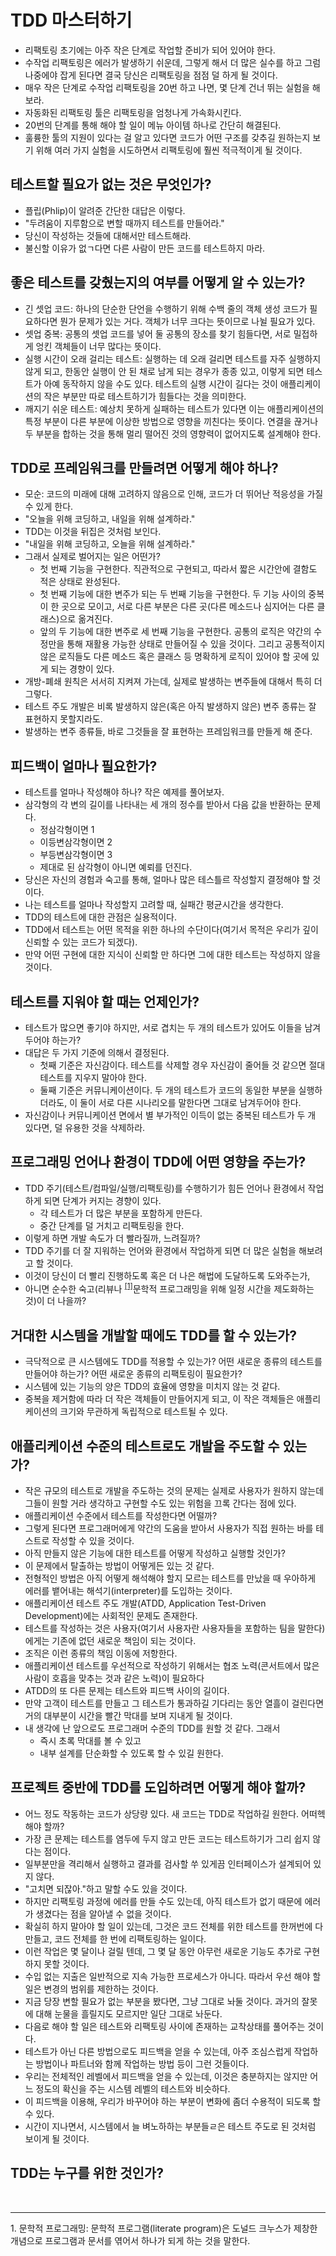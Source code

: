 # TDD 마스터하기

- 리팩토링 초기에는 아주 작은 단계로 작업할 준비가 되어 있어야 한다.
- 수작업 리팩토링은 에러가 발생하기 쉬운데, 그렇게 해서 더 많은 실수를 하고 그럼 나중에야 잡게 된다면 결국 당신은 리팩토링을 점점 덜 하게 될 것이다.
- 매우 작은 단계로 수작업 리팩토링을 20번 하고 나면, 몇 단계 건너 뛰는 실험을 해보라.
- 자동화된 리팩토링 툴은 리팩토링을 엄청나게 가속화시킨다.
- 20번의 단계를 통해 해야 할 일이 메뉴 아이템 하나로 간단히 해결된다.
- 훌륭한 툴의 지원이 있다는 걸 알고 있다면 코드가 어떤 구조를 갖추길 원하는지 보기 위해 여러 가지 실험을 시도하면서 리팩토링에 훨씬 적극적이게 될 것이다.

## 테스트할 필요가 없는 것은 무엇인가?

- 플립(Phlip)이 알려준 간단한 대답은 이렇다.
- "두려움이 지루함으로 변할 때까지 테스트를 만들어라."
- 당신이 작성하는 것들에 대해서만 테스트해라.
- 불신할 이유가 없ㄱ다면 다른 사람이 만든 코드를 테스트하지 마라.

## 좋은 테스트를 갖췄는지의 여부를 어떻게 알 수 있는가?

- 긴 셋업 코드: 하나의 단순한 단언을 수행하기 위해 수백 줄의 객체 생성 코드가 필요하다면 뭔가 문제가 있는 거다. 객체가 너무 크다는 뜻이므로 나뉠 필요가 있다.
- 셋업 중복: 공통의 셋업 코드를 넣어 둘 공통의 장소를 찾기 힘들다면, 서로 밀접하게 엉킨 객체들이 너무 많다는 뜻이다.
- 실행 시간이 오래 걸리는 테스트: 실행하는 데 오래 걸리면 테스트를 자주 실행하지 않게 되고, 한동안 실행이 안 된 채로 남게 되는 경우가 종종 있고, 이렇게 되면 테스트가 아예 동작하지 않을 수도 있다. 테스트의 실행 시간이 길다는 것이 애플리케이션의 작은 부분만 따로 테스트하기가 힘들다는 것을 의미한다.
- 깨지기 쉬운 테스트: 예상치 못하게 실패하는 테스트가 있다면 이는 애플리케이션의 특정 부분이 다른 부분에 이상한 방법으로 영향을 끼친다는 뜻이다. 연결을 끊거나 두 부분을 합하는 것을 통해 멀리 떨어진 것의 영향력이 없어지도록 설계해야 한다.

## TDD로 프레임워크를 만들려면 어떻게 해야 하나?

- 모순: 코드의 미래에 대해 고려하지 않음으로 인해, 코드가 더 뛰어난 적응성을 가질 수 있게 한다.
- "오늘을 위해 코딩하고, 내일을 위해 설계하라."
- TDD는 이것을 뒤집은 것처럼 보인다.
- "내일을 위해 코딩하고, 오늘을 위해 설계하라."
- 그래서 실제로 벌어지는 일은 어떤가?
  - 첫 번째 기능을 구현한다. 직관적으로 구현되고, 따라서 짧은 시간안에 결함도 적은 상태로 완성된다.
  - 첫 번째 기능에 대한 변주가 되는 두 번째 기능을 구현한다. 두 기능 사이의 중복이 한 곳으로 모이고, 서로 다른 부분은 다른 곳(다른 메소드나 심지어는 다른 클래스)으로 옮겨진다.
  - 앞의 두 기능에 대한 변주로 세 번째 기능을 구현한다. 공통의 로직은 약간의 수정만을 통해 재활용 가능한 상태로 만들어질 수 있을 것이다. 그리고 공통적이지 않은 로직들도 다른 메소드 혹은 클래스 등 명확하게 로직이 있어야 할 곳에 있게 되는 경향이 있다.
- 개방-폐쇄 원칙은 서서히 지켜져 가는데, 실제로 발생하는 변주들에 대해서 특히 더 그렇다.
- 테스트 주도 개발은 비록 발생하지 않은(혹은 아직 발생하지 않은) 변주 종류는 잘 표현하지 못할지라도.
- 발생하는 변주 종류들, 바로 그것들을 잘 표현하는 프레임워크를 만들게 해 준다.

## 피드백이 얼마나 필요한가?

- 테스트를 얼마나 작성해야 하나? 작은 예제를 풀어보자.
- 삼각형의 각 변의 길이를 나타내는 세 개의 정수를 받아서 다음 값을 반환하는 문제다.
  - 정삼각형이면 1
  - 이등변삼각형이면 2
  - 부등변삼각형이면 3
  - 제대로 된 삼각형이 아니면 예뢰를 던진다.
- 당신은 자신의 경험과 숙고를 통해, 얼마나 많은 테스틀르 작성할지 결정해야 할 것이다.
- 나는 테스트를 얼마나 작성할지 고려할 때, 실패간 평균시간을 생각한다.
- TDD의 테스트에 대한 관점은 실용적이다.
- TDD에서 테스트는 어떤 목적을 위한 하나의 수단이다(여기서 목적은 우리가 깊이 신뢰할 수 있는 코드가 되겠다).
- 만약 어떤 구현에 대한 지식이 신뢰할 만 하다면 그에 대한 테스트는 작성하지 않을 것이다.

## 테스트를 지워야 할 때는 언제인가?

- 테스트가 많으면 좋기야 하지만, 서로 겹치는 두 개의 테스트가 있어도 이들을 남겨두어야 하는가?
- 대답은 두 가지 기준에 의해서 결정된다.
  - 첫째 기준은 자신감이다. 테스트를 삭제할 경우 자신감이 줄어들 것 같으면 절대 테스트를 지우지 말아야 한다.
  - 둘째 기준은 커뮤니케이션이다. 두 개의 테스트가 코드의 동일한 부분을 실행하더라도, 이 둘이 서로 다른 시나리오를 말한다면 그대로 남겨두어야 한다.
- 자신감이나 커뮤니케이션 면에서 별 부가적인 이득이 없는 중복된 테스트가 두 개 있다면, 덜 유용한 것을 삭제하라.

## 프로그래밍 언어나 환경이 TDD에 어떤 영향을 주는가?

- TDD 주기(테스트/컴파일/실행/리팩토링)를 수행하기가 힘든 언어나 환경에서 작업하게 되면 단계가 커지는 경향이 있다.
  - 각 테스트가 더 많은 부분을 포함하게 만든다.
  - 중간 단계를 덜 거치고 리팩토링을 한다.
- 이렇게 하면 개발 속도가 더 빨라질까, 느려질까?
- TDD 주기를 더 잘 지워하는 언어와 환경에서 작업하게 되면 더 많은 실험을 해보려고 할 것이다.
- 이것이 당신이 더 빨리 진행하도록 혹은 더 나은 해법에 도달하도록 도와주는가,
- 아니면 순수한 숙고(리뷰나 <sup>[[1]](#literate-program)</sup>문학적 프로그래밍을 위해 일정 시간을 제도화하는 것)이 더 나을까?

## 거대한 시스템을 개발할 때에도 TDD를 할 수 있는가?

- 극닥적으로 큰 시스템에도 TDD를 적용할 수 있는가? 어떤 새로운 종류의 테스트를 만들어야 하는가? 어떤 새로운 종류의 리팩토링이 필요한가?
- 시스템에 있는 기능의 양은 TDD의 효율에 영향을 미치지 않는 것 같다.
- 중복을 제거함에 따라 더 작은 객체들이 만들어지게 되고, 이 작은 객체들은 애플리케이션의 크기와 무관하게 독립적으로 테스트될 수 있다.

## 애플리케이션 수준의 테스트로도 개발을 주도할 수 있는가?

- 작은 규모의 테스트로 개발을 주도하는 것의 문제는 실제로 사용자가 원하지 않는데 그들이 원할 거라 생각하고 구현할 수도 있는 위험을 끄록 간다는 점에 있다.
- 애플리케이션 수준에서 테스트를 작성한다면 어떨까?
- 그렇게 된다면 프로그래머에게 약간의 도움을 받아서 사용자가 직접 원하는 바를 테스트로 작성할 수 있을 것이다.
- 아직 만들지 않은 기능에 대한 테스트를 어떻게 작성하고 실행할 것인가?
- 이 문제에서 탈출하는 방법이 어떻게든 있는 것 같다.
- 전형적인 방법은 아직 어떻게 해석해야 할지 모르는 테스트를 만났을 때 우아하게 에러를 뱉어내는 해석기(interpreter)를 도입하는 것이다.
- 애플리케이션 테스트 주도 개발(ATDD, Application Test-Driven Development)에는 사회적인 문제도 존재한다.
- 테스트를 작성하는 것은 사용자(여기서 사용자란 사용자들을 포함하는 팀을 말한다)에게는 기존에 없던 새로운 책임이 되는 것이다.
- 조직은 이런 종류의 책임 이동에 저항한다.
- 애플리케이션 테스트를 우선적으로 작성하기 위해서는 협조 노력(콘서트에서 많은 사람이 호흡을 맞추는 것과 같은 노력)이 필요하다
- ATDD의 또 다른 문제는 테스트와 피드백 사이의 길이다.
- 만약 고객이 테스트를 만들고 그 테스트가 통과하길 기다리는 동안 열흘이 걸린다면 거의 대부분이 시간을 빨간 막대를 보며 지내게 될 것이다.
- 내 생각에 난 앞으로도 프로그래머 수준의 TDD를 원할 것 같다. 그래서
  - 즉시 초록 막대를 볼 수 있고
  - 내부 설계를 단순화할 수 있도록 할 수 있길 원한다.

## 프로젝트 중반에 TDD를 도입하려면 어떻게 해야 할까?

- 어느 정도 작동하는 코드가 상당량 있다. 새 코드는 TDD로 작업하길 원한다. 어떠헥 해야 할까?
- 가장 큰 문제는 테스트를 염두에 두지 않고 만든 코드는 테스트하기가 그리 쉽지 않다는 점이다.
- 일부분만을 격리해서 실행하고 결과를 검사할 쑤 있게끔 인터페이스가 설계되어 있지 않다.
- "고치면 되잖아."하고 말할 수도 있을 것이다.
- 하지만 리팩토링 과정에 에러를 만들 수도 있는데, 아직 테스트가 없기 때문에 에러가 생겼다는 점을 알아낼 수 없을 것이다.
- 확실히 하지 말아야 할 일이 있는데, 그것은 코드 전체를 위한 테스트를 한꺼번에 다 만들고, 코드 전체를 한 번에 리팩토링하는 일이다.
- 이런 작업은 몇 달이나 걸릴 텐데, 그 몇 달 동안 아무런 새로운 기능도 추가로 구현하지 못할 것이다.
- 수입 없는 지출은 일반적으로 지속 가능한 프로세스가 아니다. 따라서 우선 해야 할 일은 변경의 범위를 제한하는 것이다.
- 지금 당장 변할 필요가 없는 부분을 봤다면, 그냥 그대로 놔둘 것이다. 과거의 잘못에 대해 눈물을 흘릴지도 모르지만 일단 그대로 놔둔다.
- 다음로 해야 할 일은 테스트와 리팩토링 사이에 존재하는 교착상태를 풀어주는 것이다.
- 테스트가 아닌 다른 방법으로도 피드백을 얻을 수 있는데, 아주 조심스럽게 작업하는 방법이나 파트너와 함께 작업하는 방법 등이 그런 것들이다.
- 우리는 전체적인 레벨에서 피드백을 얻을 수 있는데, 이것은 충분하지는 않지만 어느 정도의 확신을 주는 시스템 레벨의 테스트와 비슷하다.
- 이 피드백을 이용해, 우리가 바꾸어야 하는 부분이 변화에 좀더 수용적이 되도록 할 수 있다.
- 시간이 지나면서, 시스템에서 늘 벼노하하는 부분들ㄹ은 테스트 주도로 된 것처럼 보이게 될 것이다.

## TDD는 누구를 위한 것인가?


<br>

---

<p id="literate-program">1. 문학적 프로그래밍: 문학적 프로그램(literate program)은 도널드 크누스가 제창한 개념으로 프로그램과 문서를 엮어서 하나가 되게 하는 것을 말한다.</p>